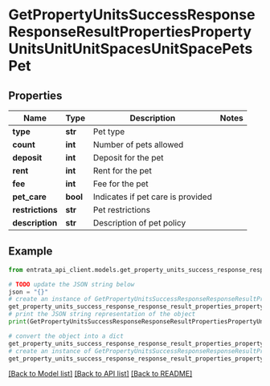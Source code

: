 # GetPropertyUnitsSuccessResponseResponseResultPropertiesPropertyUnitsUnitUnitSpacesUnitSpacePetsPet


## Properties

Name | Type | Description | Notes
------------ | ------------- | ------------- | -------------
**type** | **str** | Pet type | 
**count** | **int** | Number of pets allowed | 
**deposit** | **int** | Deposit for the pet | 
**rent** | **int** | Rent for the pet | 
**fee** | **int** | Fee for the pet | 
**pet_care** | **bool** | Indicates if pet care is provided | 
**restrictions** | **str** | Pet restrictions | 
**description** | **str** | Description of pet policy | 

## Example

```python
from entrata_api_client.models.get_property_units_success_response_response_result_properties_property_units_unit_unit_spaces_unit_space_pets_pet import GetPropertyUnitsSuccessResponseResponseResultPropertiesPropertyUnitsUnitUnitSpacesUnitSpacePetsPet

# TODO update the JSON string below
json = "{}"
# create an instance of GetPropertyUnitsSuccessResponseResponseResultPropertiesPropertyUnitsUnitUnitSpacesUnitSpacePetsPet from a JSON string
get_property_units_success_response_response_result_properties_property_units_unit_unit_spaces_unit_space_pets_pet_instance = GetPropertyUnitsSuccessResponseResponseResultPropertiesPropertyUnitsUnitUnitSpacesUnitSpacePetsPet.from_json(json)
# print the JSON string representation of the object
print(GetPropertyUnitsSuccessResponseResponseResultPropertiesPropertyUnitsUnitUnitSpacesUnitSpacePetsPet.to_json())

# convert the object into a dict
get_property_units_success_response_response_result_properties_property_units_unit_unit_spaces_unit_space_pets_pet_dict = get_property_units_success_response_response_result_properties_property_units_unit_unit_spaces_unit_space_pets_pet_instance.to_dict()
# create an instance of GetPropertyUnitsSuccessResponseResponseResultPropertiesPropertyUnitsUnitUnitSpacesUnitSpacePetsPet from a dict
get_property_units_success_response_response_result_properties_property_units_unit_unit_spaces_unit_space_pets_pet_from_dict = GetPropertyUnitsSuccessResponseResponseResultPropertiesPropertyUnitsUnitUnitSpacesUnitSpacePetsPet.from_dict(get_property_units_success_response_response_result_properties_property_units_unit_unit_spaces_unit_space_pets_pet_dict)
```
[[Back to Model list]](../README.md#documentation-for-models) [[Back to API list]](../README.md#documentation-for-api-endpoints) [[Back to README]](../README.md)


